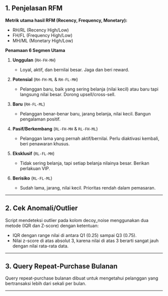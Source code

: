 ## 1. Penjelasan RFM
**Metrik utama hasil RFM (Recency, Frequency, Monetary):**
* RH/RL (Recency High/Low)
* FH/FL (Frequency High/Low)
* MH/ML (Monetary High/Low)

**Penamaan 6 Segmen Utama**
1. **Unggulan** (`RH-FH-MH`)
   * Loyal, aktif, dan bernilai besar. Jaga dan beri reward.
     
2. **Potensial** (`RH-FH-ML` & `RH-FL-MH`)
   * Pelanggan baru, baik yang sering belanja (nilai kecil) atau baru tapi langsung nilai besar. Dorong upsell/cross-sell.
     
3. **Baru** (`RH-FL-ML`)
   * Pelanggan benar-benar baru, jarang belanja, nilai kecil. Bangun pengalaman positif.
     
4. **Pasif/Berkembang** (`RL-FH-MH` & `RL-FH-ML`)
   * Pelanggan lama yang pernah aktif/bernilai. Perlu diaktivasi kembali, beri penawaran khusus.
     
5. **Eksklusif** (`RL-FL-MH`)
   * Tidak sering belanja, tapi setiap belanja nilainya besar. Berikan perlakuan VIP.
     
6. **Berisiko** (`RL-FL-ML`)
   * Sudah lama, jarang, nilai kecil. Prioritas rendah dalam pemasaran.

---

## 2. Cek Anomali/Outlier
Script mendeteksi outlier pada kolom decoy_noise menggunakan dua metode (IQR dan Z-score) dengan ketentuan:
* IQR dengan range nilai di antara Q1 (0.25) sampai Q3 (0.75).
* Nilai z-score di atas absolut 3, karena nilai di atas 3 berarti sangat jauh dengan nilai rata-rata data.

---

## 3. Query Repeat-Purchase Bulanan
Query repeat-purchase bulanan dibuat untuk mengetahui pelanggan yang bertransaksi lebih dari sekali per bulan.

---